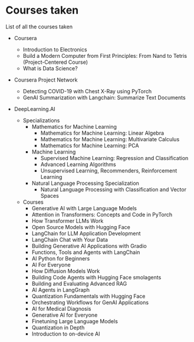 # Courses taken
List of all the courses taken

- Coursera
  - Introduction to Electronics
  - Build a Modern Computer from First Principles: From Nand to Tetris (Project-Centered Course)
  - What is Data Science?
 
- Coursera Project Network
  - Detecting COVID-19 with Chest X-Ray using PyTorch
  - GenAI Summarization with Langchain: Summarize Text Documents

 
- DeepLearning.AI
  - Specializations
    - Mathematics for Machine Learning
      - Mathematics for Machine Learning: Linear Algebra
      - Mathematics for Machine Learning: Multivariate Calculus
      - Mathematics for Machine Learning: PCA
    - Machine Learning
      - Supervised Machine Learning: Regression and Classification
      - Advanced Learning Algorithms
      - Unsupervised Learning, Recommenders, Reinforcement Learning
    - Natural Language Processing Specialization
      - Natural Language Processing with Classification and Vector Spaces
  - Courses
    - Generative AI with Large Language Models
    - Attention in Transformers: Concepts and Code in PyTorch
    - How Transformer LLMs Work
    - Open Source Models with Hugging Face
    - LangChain for LLM Application Development
    - LangChain Chat with Your Data
    - Building Generative AI Applications with Gradio
    - Functions, Tools and Agents with LangChain
    - AI Python for Beginners
    - AI For Everyone
    - How Diffusion Models Work
    - Building Code Agents with Hugging Face smolagents
    - Building and Evaluating Advanced RAG
    - AI Agents in LangGraph
    - Quantization Fundamentals with Hugging Face
    - Orchestrating Workflows for GenAI Applications
    - AI for Medical Diagnosis
    - Generative AI for Everyone
    - Finetuning Large Language Models
    - Quantization in Depth
    - Introduction to on-device AI
